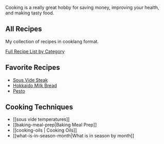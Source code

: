 Cooking is a really great hobby for saving money, improving your health, and making tasty food.

## All Recipes
My collection of recipes in cooklang format.

[Full Recipe List by Category](/recipes/)

## Favorite Recipes
- [Sous Vide Steak](/recipes/sous-vide-steak/)
- [Hokkaido Milk Bread](/recipes/milk-bread/)
- [Pesto](/recipes/pesto/)

## Cooking Techniques
- [[sous vide temperatures]]
- [[baking-meal-prep|Baking Meal Prep]]
- [[cooking-oils | Cooking Oils]]
- [[what-is-in-season-month|What is in season by month]]

